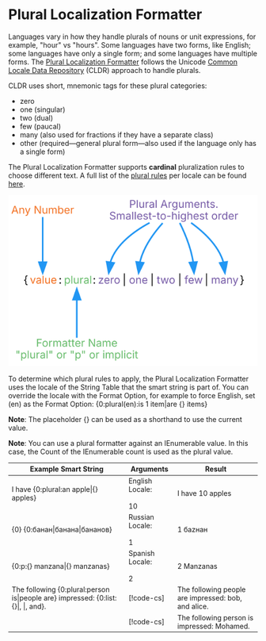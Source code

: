 # Plural Localization Formatter

Languages vary in how they handle plurals of nouns or unit expressions, for example, "hour" vs "hours". Some languages have two forms, like English; some languages have only a single form; and some languages have multiple forms. The [Plural Localization Formatter](xref:UnityEngine.Localization.SmartFormat.Extensions.PluralLocalizationFormatter) follows the Unicode [Common Locale Data Repository](https://cldr.unicode.org/) (CLDR) approach to handle plurals.

CLDR uses short, mnemonic tags for these plural categories:

- zero
- one (singular)
- two (dual)
- few (paucal)
- many (also used for fractions if they have a separate class)
- other (required—general plural form—also used if the language only has a single form)

The Plural Localization Formatter supports **cardinal** pluralization rules to choose different text. A full list of the [plural rules](https://cldr.unicode.org/index/cldr-spec/plural-rules) per locale can be found [here](https://www.unicode.org/cldr/cldr-aux/charts/29/supplemental/language_plural_rules.html).

![Diagram showing the breakdown of the Smart String and how each part is evaluated.](../images/SmartString-PluralFormatterSyntax.dot.svg)

To determine which plural rules to apply, the Plural Localization Formatter uses the locale of the String Table that the smart string is part of. You can override the locale with the Format Option, for example to force English, set (en) as the Format Option:
{0:plural(en):is 1 item|are {} items}

**Note**: The placeholder {} can be used as a shorthand to use the current value.

**Note**: You can use a plural formatter against an IEnumerable value. In this case, the Count of the IEnumerable count is used as the plural value.

| **Example Smart String**                                                          | **Arguments**                                                                          | **Result**                                          |
|-----------------------------------------------------------------------------------|----------------------------------------------------------------------------------------|-----------------------------------------------------|
| I have {0:plural:an apple\|{} apples}                                             | English Locale:<br><br>10                                                              | I have 10 apples                                    |
| {0} {0:банан\|банана\|бананов}                                                    | Russian Locale:<br><br>1                                                               | 1 баzнан                                            |
| {0:p:{} manzana\|{} manzanas}                                                     | Spanish Locale:<br><br>2                                                               | 2 Manzanas                                          |
| The following {0:plural:person is\|people are} impressed: {0:list:{}\|, \|, and}. | [!code-cs[](../../DocCodeSamples.Tests/SmartStringSamples.cs#args-plural-formatter-1)] | The following people are impressed: bob, and alice. |
|                                                                                   | [!code-cs[](../../DocCodeSamples.Tests/SmartStringSamples.cs#args-plural-formatter-2)] | The following person is impressed: Mohamed.         |
